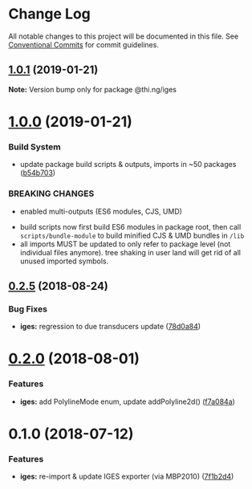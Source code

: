 # Change Log

All notable changes to this project will be documented in this file.
See [Conventional Commits](https://conventionalcommits.org) for commit guidelines.

## [1.0.1](https://github.com/thi-ng/umbrella/compare/@thi.ng/iges@1.0.0...@thi.ng/iges@1.0.1) (2019-01-21)

**Note:** Version bump only for package @thi.ng/iges





# [1.0.0](https://github.com/thi-ng/umbrella/compare/@thi.ng/iges@0.2.30...@thi.ng/iges@1.0.0) (2019-01-21)


### Build System

* update package build scripts & outputs, imports in ~50 packages ([b54b703](https://github.com/thi-ng/umbrella/commit/b54b703))


### BREAKING CHANGES

* enabled multi-outputs (ES6 modules, CJS, UMD)

- build scripts now first build ES6 modules in package root, then call
  `scripts/bundle-module` to build minified CJS & UMD bundles in `/lib`
- all imports MUST be updated to only refer to package level
  (not individual files anymore). tree shaking in user land will get rid of
  all unused imported symbols.


<a name="0.2.5"></a>
## [0.2.5](https://github.com/thi-ng/umbrella/compare/@thi.ng/iges@0.2.4...@thi.ng/iges@0.2.5) (2018-08-24)


### Bug Fixes

* **iges:** regression to due transducers update ([78d0a84](https://github.com/thi-ng/umbrella/commit/78d0a84))


<a name="0.2.0"></a>
# [0.2.0](https://github.com/thi-ng/umbrella/compare/@thi.ng/iges@0.1.4...@thi.ng/iges@0.2.0) (2018-08-01)


### Features

* **iges:** add PolylineMode enum, update addPolyline2d() ([f7a084a](https://github.com/thi-ng/umbrella/commit/f7a084a))


<a name="0.1.0"></a>
# 0.1.0 (2018-07-12)


### Features

* **iges:** re-import & update IGES exporter (via MBP2010) ([7f1b2d4](https://github.com/thi-ng/umbrella/commit/7f1b2d4))
